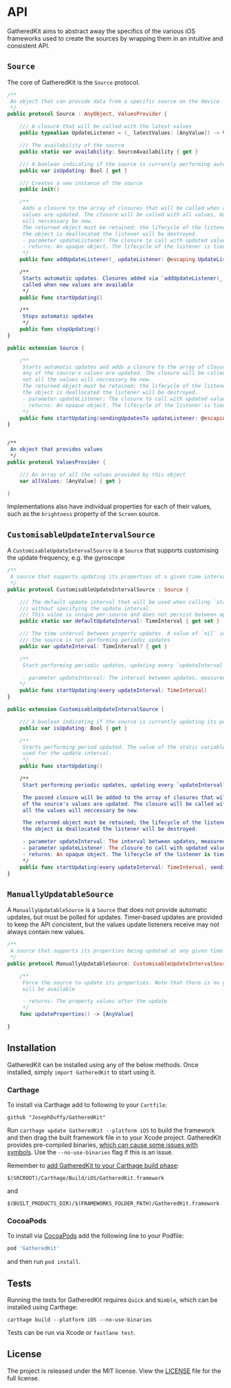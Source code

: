 # API

GatheredKit aims to abstract away the specifics of the various iOS frameworks used to create the sources by wrapping them in an intuitive and consistent API.

## `Source`

The core of GatheredKit is the `Source` protocol.

```swift
/**
 An object that can provide data from a specific source on the device
 */
public protocol Source : AnyObject, ValuesProvider {

    /// A closure that will be called with the latest values
    public typealias UpdateListener = (_ latestValues: [AnyValue]) -> Void

    /// The availability of the source
    public static var availability: SourceAvailability { get }

    /// A boolean indicating if the source is currently performing automatic updates
    public var isUpdating: Bool { get }

    /// Creates a new instance of the source
    public init()

    /**
     Adds a closure to the array of closures that will be called when any of the source's
     values are updated. The closure will be called with all values, but not all the values
     will neccessary be new.
     The returned object must be retained; the lifecycle of the listener is tied to the object. If
     the object is deallocated the listener will be destroyed.
     - parameter updateListener: The closure to call with updated values
     - returns: An opaque object. The lifecycle of the listener is tied to the object
     */
    public func addUpdateListener(_ updateListener: @escaping UpdateListener) -> AnyObject

    /**
     Starts automatic updates. Closures added via `addUpdateListener(_:)` will be
     called when new values are available
     */
    public func startUpdating()

    /**
     Stops automatic updates
     */
    public func stopUpdating()
}

public extension Source {

    /**
     Starts automatic updates and adds a closure to the array of closures that will be called when
     any of the source's values are updated. The closure will be called with all values, but
     not all the values will neccessary be new.
     The returned object must be retained; the lifecycle of the listener is tied to the object. If
     the object is deallocated the listener will be destroyed.
     - parameter updateListener: The closure to call with updated values
     - returns: An opaque object. The lifecycle of the listener is tied to the object
     */
    public func startUpdating(sendingUpdatesTo updateListener: @escaping UpdateListener) -> AnyObject
}


/**
 An object that provides values
 */
public protocol ValuesProvider {

    /// An array of all the values provided by this object
    var allValues: [AnyValue] { get }

}
```

Implementations also have individual properties for each of their values, such as the `brightness` property of the `Screen` source.

## `CustomisableUpdateIntervalSource`

A `CustomisableUpdateIntervalSource` is a `Source` that supports customising the update frequency, e.g. the gyroscope

```swift
/**
 A source that supports updating its properties at a given time interval
 */
public protocol CustomisableUpdateIntervalSource : Source {

    /// The default update interval that will be used when calling `startUpdating()`
    /// without specifying the update interval.
    /// This value is unique per-source and does not persist between app runs
    public static var defaultUpdateInterval: TimeInterval { get set }

    /// The time interval between property updates. A value of `nil` indicates that
    /// the source is not performing periodic updates
    public var updateInterval: TimeInterval? { get }

    /**
     Start performing periodic updates, updating every `updateInterval` seconds

     - parameter updateInterval: The interval between updates, measured in seconds
    */
    public func startUpdating(every updateInterval: TimeInterval)
}

public extension CustomisableUpdateIntervalSource {

    /// A boolean indicating if the source is currently updating its properties every `updateInterval`
    public var isUpdating: Bool { get }

    /**
     Starts performing period updated. The value of the static variable `defaultUpdateInterval` will
     used for the update interval.
     */
    public func startUpdating()

    /**
     Start performing periodic updates, updating every `updateInterval` seconds.

     The passed closure will be added to the array of closures that will be called when any
     of the source's values are updated. The closure will be called with all values, but not
     all the values will neccessary be new.

     The returned object must be retained; the lifecycle of the listener is tied to the object. If
     the object is deallocated the listener will be destroyed.

     - parameter updateInterval: The interval between updates, measured in seconds
     - parameter updateListener: The closure to call with updated values
     - returns: An opaque object. The lifecycle of the listener is tied to the object
     */
    public func startUpdating(every updateInterval: TimeInterval, sendingUpdatesTo updateListener: @escaping UpdateListener) -> AnyObject
}

```

## `ManuallyUpdatableSource`

A `ManuallyUpdatableSource` is a `Source` that does not provide automatic updates, but must be polled for updates. Timer-based updates are provided to keep the API concistent, but the values update listeners receive may not always contain new values.

```swift
/**
 A source that supports its properties being updated at any given time
 */
public protocol ManuallyUpdatableSource: CustomisableUpdateIntervalSource {

    /**
     Force the source to update its properties. Note that there is no guarantee that new data
     will be available

     - returns: The property values after the update
     */
    func updateProperties() -> [AnyValue]

}
```

## Installation

GatheredKit can be installed using any of the below methods. Once installed, simply `import GatheredKit` to start using it.

### Carthage

To install via Carthage add to following to your `Cartfile`:

```
github "JosephDuffy/GatheredKit"
```

Run `carthage update GatheredKit --platform iOS` to build the framework and then drag the built framework file in to your Xcode project. GatheredKit provides pre-compiled binaries, [which can cause some issues with symbols](https://github.com/Carthage/Carthage#dwarfs-symbol-problem). Use the `--no-use-binaries` flag if this is an issue.

Remember to [add GatheredKit to your Carthage build phase](https://github.com/Carthage/Carthage#if-youre-building-for-ios-tvos-or-watchos):

```
$(SRCROOT)/Carthage/Build/iOS/GatheredKit.framework
```

and

```
$(BUILT_PRODUCTS_DIR)/$(FRAMEWORKS_FOLDER_PATH)/GatheredKit.framework
```

### CocoaPods

To install via [CocoaPods](https://cocoapods.org) add the following line to your Podfile:

```ruby
pod 'GatheredKit'
```

and then run `pod install`.

## Tests

Running the tests for GatheredKit requires `Quick` and `Nimble`, which can be installed using Carthage:

`carthage build --platform iOS --no-use-binaries`

Tests can be run via Xcode or `fastlane test`.

## License

The project is released under the MIT license. View the [LICENSE](./LICENSE) file for the full license.
